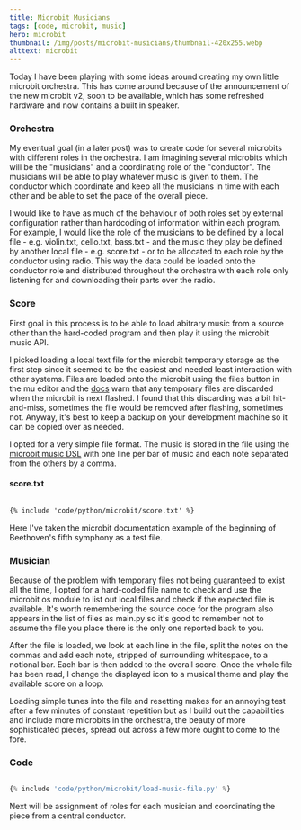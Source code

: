 ```yaml
---
title: Microbit Musicians
tags: [code, microbit, music]
hero: microbit
thumbnail: /img/posts/microbit-musicians/thumbnail-420x255.webp
alttext: microbit
---
```


Today I have been playing with some ideas around creating my own little microbit orchestra. This has come around because of the announcement of the
new microbit v2, soon to be available, which has some refreshed hardware and now contains a built in speaker.

### Orchestra

My eventual goal (in a later post) was to create code for several microbits with different roles in the orchestra. I am imagining several microbits
which will be the "musicians" and a coordinating role of the "conductor". The musicians will be able to play whatever music is given to them. The
conductor which coordinate and keep all the musicians in time with each other and be able to set the pace of the overall piece.

I would like to have as much of the behaviour of both roles set by external configuration rather than hardcoding of information within each program.
For example, I would like the role of the musicians to be defined by a local file - e.g. violin.txt, cello.txt, bass.txt - and the music they play be
defined by another local file - e.g. score.txt - or to be allocated to each role by the conductor using radio. This way the data could be loaded
onto the conductor role and distributed throughout the orchestra with each role only listening for and downloading their parts over the radio.

### Score

First goal in this process is to be able to load abitrary music from a source other than the hard-coded program and then play it using the microbit
music API.

I picked loading a local text file for the microbit temporary storage as the first step since it seemed to be the easiest and needed least interaction with
other systems. Files are loaded onto the microbit using the files button in the mu editor and the
<a href="https://microbit-micropython.readthedocs.io/en/v1.0.1/filesystem.html">docs</a> warn that any temporary files are discarded when the microbit is
next flashed. I found that this discarding was a bit hit-and-miss, sometimes the file would be removed after flashing, sometimes not. Anyway, it's best to
keep a backup on your development machine so it can be copied over as needed.

I opted for a very simple file format. The music is stored in the file using the <a href="">microbit music DSL</a> with one line per bar of music and each note
separated from the others by a comma.

#### score.txt

```txt

{% include 'code/python/microbit/score.txt' %}

```

Here I've taken the microbit documentation example of the beginning of Beethoven's fifth symphony as a test file.

### Musician

Because of the problem with temporary files not being guaranteed to exist all the time, I opted for a hard-coded file name to check and use the microbit os module
to list out local files and check if the expected file is available. It's worth remembering the source code for the program also appears in the list of files
as main.py so it's good to remember not to assume the file you place there is the only one reported back to you.

After the file is loaded, we look at each line in the file, split the notes on the commas and add each note, stripped of surrounding whitespace, to a notional bar.
Each bar is then added to the overall score. Once the whole file has been read, I change the displayed icon to a musical theme and play the available score on a loop.

Loading simple tunes into the file and resetting makes for an annoying test after a few minutes of constant repetition but as I build out the capabilities and
include more microbits in the orchestra, the beauty of more sophisticated pieces, spread out across a few more ought to come to the fore.

### Code

```python

{% include 'code/python/microbit/load-music-file.py' %}

```

Next will be assignment of roles for each musician and coordinating the piece from a central conductor.
